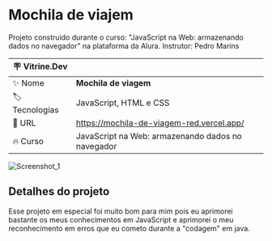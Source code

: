 # Mochila de viajem

Projeto construido durante o curso: "JavaScript na Web: armazenando dados no navegador" na plataforma da Alura. Instrutor: Pedro Marins

| :placard: Vitrine.Dev |     |
| -------------  | --- |
| :sparkles: Nome        | **Mochila de viagem**
| :label: Tecnologias | JavaScript, HTML e CSS
| :rocket: URL         | https://mochila-de-viagem-red.vercel.app/
| :fire: Curso     | JavaScript na Web: armazenando dados no navegador


<!-- Inserir imagem com a #vitrinedev ao final do link -->
![Screenshot_1](https://user-images.githubusercontent.com/91283681/217272342-310a1ae6-efe7-4ace-8d20-79565031e8cd.png#vitrinedev)


## Detalhes do projeto

Esse projeto em especial foi muito bom para mim pois eu aprimorei bastante os meus conhecimentos em JavaScript e aprimorei o meu reconhecimento em erros que eu cometo durante a "codagem" em java.
